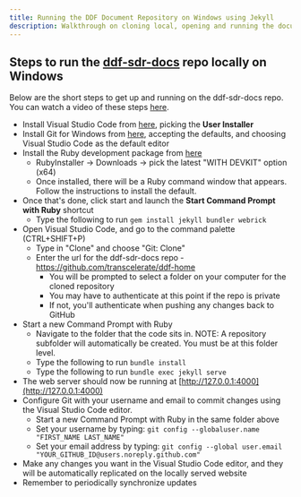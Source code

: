 ```yaml
---
title: Running the DDF Document Repository on Windows using Jekyll
description: Walkthrough on cloning local, opening and running the document repository using Visual Studio Code and Jekyll on Windows
---
```


## Steps to run the [ddf-sdr-docs](https://github.com/transcelerate/ddf-sdr-docs) repo locally on Windows

Below are the short steps to get up and running on the ddf-sdr-docs repo. You can watch a video of these steps [here](https://www.youtube.com/watch?v=HCd2LSYeOPI).

- Install Visual Studio Code from [here](https://code.visualstudio.com/), picking the **User Installer**
- Install Git for Windows from [here](https://git-scm.com/download/win), accepting the defaults, and choosing Visual Studio Code as the default editor
- Install the Ruby development package from [here](https://jekyllrb.com/docs/installation/windows/)
  - RubyInstaller -> Downloads -> pick the latest "WITH DEVKIT" option (x64)
  - Once installed, there will be a Ruby command window that appears.  Follow the instructions to install the default.
- Once that's done, click start and launch the **Start Command Prompt with Ruby** shortcut
  - Type the following to run `gem install jekyll bundler webrick`
- Open Visual Studio Code, and go to the command palette (CTRL+SHIFT+P)
  - Type in "Clone" and choose "Git: Clone"
  - Enter the url for the ddf-sdr-docs repo - https://github.com/transcelerate/ddf-home
    - You will be prompted to select a folder on your computer for the cloned repository
    - You may have to authenticate at this point if the repo is private
    - If not, you'll authenticate when pushing any changes back to GitHub
- Start a new Command Prompt with Ruby
  - Navigate to the folder that the code sits in.  NOTE: A repository subfolder will automatically be created.  You must be at this folder level. 
  - Type the following to run `bundle install`
  - Type the following to run `bundle exec jekyll serve`
- The web server should now be running at [http://127.0.0.1:4000](http://127.0.0.1:4000)
- Configure Git with your username and email to commit changes using the Visual Studio Code editor. 
  - Start a new Command Prompt with Ruby in the same folder above
  - Set your username by typing:  `git config --globaluser.name "FIRST_NAME LAST_NAME"`
  - Set your email address by typing:  `git config --global user.email "YOUR_GITHUB_ID@users.noreply.github.com"`
- Make any changes you want in the Visual Studio Code editor, and they will be automatically replicated on the locally served website
- Remember to periodically synchronize updates
